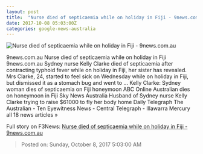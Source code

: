 ```yaml
---
layout: post
title:  "Nurse died of septicaemia while on holiday in Fiji - 9news.com.au"
date: 2017-10-08 05:03:00Z
categories: google-news-australia
---
```


![Nurse died of septicaemia while on holiday in Fiji - 9news.com.au](http://prod.static9.net.au/_/media/2017/10/08/11/08/0811_bride_sp.jpg)

9news.com.au Nurse died of septicaemia while on holiday in Fiji 9news.com.au Sydney nurse Kelly Clarke died of septicaemia after contracting typhoid fever while on holiday in Fiji, her sister has revealed. Mrs Clarke, 24, started to feel sick on Wednesday while on holiday in Fiji, but dismissed it as a stomach bug and went to ... Kelly Clarke: Sydney woman dies of septicaemia on Fiji honeymoon ABC Online Australian dies on honeymoon in Fiji Sky News Australia Husband of Sydney nurse Kelly Clarke trying to raise $61000 to fly her body home Daily Telegraph The Australian - Ten Eyewitness News - Central Telegraph - Illawarra Mercury all 18 news articles »


Full story on F3News: [Nurse died of septicaemia while on holiday in Fiji - 9news.com.au](http://www.f3nws.com/n/cYU2hD)

> Posted on: Sunday, October 8, 2017 5:03:00 AM
